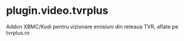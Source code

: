 plugin.video.tvrplus
==================

Addon XBMC/Kodi pentru vizionare emisiuni din reteaua TVR, aflate pe tvrplus.ro

